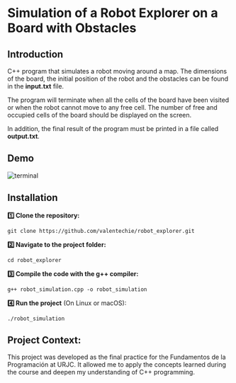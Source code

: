 # Simulation of a Robot Explorer on a Board with Obstacles

## Introduction
C++ program that simulates a robot moving around a map. The dimensions of the board, the initial position of the robot and the obstacles can be found in the **input.txt** file. 

The program will terminate when all the cells of the board have been visited or when the robot cannot move to any free cell. The number of free and occupied cells of the board should be displayed on the screen. 

In addition, the final result of the program must be printed in a file called **output.txt**.

## Demo
![terminal](https://github.com/user-attachments/assets/74d541f2-4796-483f-981c-050d73efb945)

## Installation

**:one: Clone the repository:**

    git clone https://github.com/valentechie/robot_explorer.git

**:two: Navigate to the project folder:**

    cd robot_explorer

**:three: Compile the code with the g++ compiler:**

    g++ robot_simulation.cpp -o robot_simulation

**:four: Run the project** (On Linux or macOS):

    ./robot_simulation

## Project Context:
This project was developed as the final practice for the Fundamentos de la Programación at URJC. It allowed me to apply the concepts learned during the course and deepen my understanding of C++ programming.
